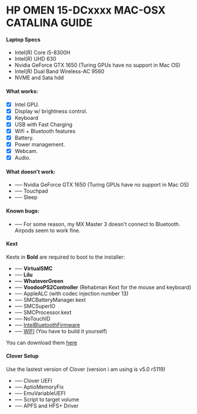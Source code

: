 # HP OMEN 15-DCxxxx MAC-OSX CATALINA GUIDE

#### Laptop Specs

- Intel(R) Core i5-8300H
- Intel(R) UHD 630
- Nvidia GeForce GTX 1650 (Turing GPUs have no support in Mac OS)
- Intel(R) Dual Band Wireless-AC 9560
- NVME and Sata hdd

#### What works:
- [x] Intel GPU.
- [x] Display w/ brightness control.
- [x] Keyboard
- [x] USB with Fast Charging
- [x] Wifi + Bluetooth features
- [x] Battery.
- [x] Power management.
- [x] Webcam.
- [x] Audio.

#### What doesn't work:
- ── Nvidia GeForce GTX 1650 (Turing GPUs have no support in Mac OS)
- ── Touchpad
- ── Sleep

#### Known bugs:
- ── For some reason, my MX Master 3 doesn't connect to Bluetooth. Airpods seem to work fine.

#### Kext
Kexts in **Bold** are required to boot to the installer:
- ── **VirtualSMC**
- ── **Lilu**
- ── **WhateverGreen**
- ── **VoodooPS2Controller** (Rehabman Kext for the mouse and keyboard)
- ── AppleALC (with codec injection number 13)
- ── SMCBatteryManager.kext
- ── SMCSuperIO
- ── SMCProcessor.kext 
- ── NoTouchID
- ── [IntelBluetoothFirmware](https://github.com/OpenIntelWireless/IntelBluetoothFirmware)
- ── [WIFI](https://github.com/OpenIntelWireless/itlwm) (You have to build it yourself)

You can download them [here](https://dortania.github.io/vanilla-laptop-guide/OpenCore/ktext.html)

#### Clover Setup

Use the lastest version of Clover (version i am using is v5.0 r5119)
- ── Clover UEFI
- ── AptioMemoryFix
- ── EmuVariableUEFI
- ── Script to target volume
- ── APFS and HFS+ Driver

